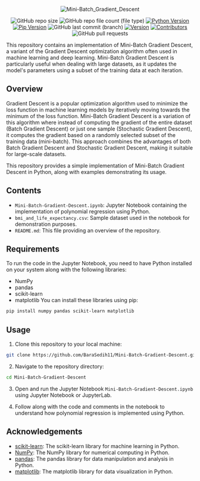 <div align=center>
  
  ![Mini-Batch_Gradient_Descent](https://github.com/BaraSedih11/Mini-Batch-Gradient-Descent/assets/98843912/8fa085fe-8cef-44fd-9553-92cb59b631ac)


   ![GitHub repo size](https://img.shields.io/github/repo-size/BaraSedih11/mini-batch-gradient-descent) ![GitHub repo file count (file type)](https://img.shields.io/github/directory-file-count/BaraSedih11/mini-batch-gradient-descent) [![Python Version](https://img.shields.io/badge/python-3.8-blue)](https://www.python.org/downloads/release/python-380/)
[![Pip Version](https://img.shields.io/badge/pip-21.0-orange)](https://pypi.org/project/pip/21.0/)
 ![GitHub last commit (branch)](https://img.shields.io/github/last-commit/BaraSedih11/mini-batch-gradient-descent/main)
[![Version](https://img.shields.io/badge/version-v1.0.0-blue)](https://github.com/BaraSedih/mini-batch-gradient-descent/releases/tag/v1.0.0)
[![Contributors](https://img.shields.io/github/contributors/BaraSedih11/mini-batch-gradient-descent)](https://github.com/BaraSedih11/mini-batch-gradient-descent/graphs/contributors)
![GitHub pull requests](https://img.shields.io/github/issues-pr-raw/BaraSedih11/mini-batch-gradient-descent)
  
</div>

This repository contains an implementation of Mini-Batch Gradient Descent, a variant of the Gradient Descent optimization algorithm often used in machine learning and deep learning. Mini-Batch Gradient Descent is particularly useful when dealing with large datasets, as it updates the model's parameters using a subset of the training data at each iteration.

## Overview

Gradient Descent is a popular optimization algorithm used to minimize the loss function in machine learning models by iteratively moving towards the minimum of the loss function. Mini-Batch Gradient Descent is a variation of this algorithm where instead of computing the gradient of the entire dataset (Batch Gradient Descent) or just one sample (Stochastic Gradient Descent), it computes the gradient based on a randomly selected subset of the training data (mini-batch). This approach combines the advantages of both Batch Gradient Descent and Stochastic Gradient Descent, making it suitable for large-scale datasets.

This repository provides a simple implementation of Mini-Batch Gradient Descent in Python, along with examples demonstrating its usage.

## Contents

- `Mini-Batch-Gradient-Descent.ipynb`: Jupyter Notebook containing the implementation of polynomial regression using Python.
- `bmi_and_life_expectancy.csv`: Sample dataset used in the notebook for demonstration purposes.
- `README.md`: This file providing an overview of the repository.


## Requirements
To run the code in the Jupyter Notebook, you need to have Python installed on your system along with the following libraries:

* NumPy
* pandas
* scikit-learn
* matplotlib
You can install these libraries using pip:

```bash
pip install numpy pandas scikit-learn matplotlib
```

## Usage

1. Clone this repository to your local machine:

```bash
git clone https://github.com/BaraSedih11/Mini-Batch-Gradient-Descent.git
```

2. Navigate to the repository directory:

```bash
cd Mini-Batch-Gradient-Descent
```

3. Open and run the Jupyter Notebook `Mini-Batch-Gradient-Descent.ipynb` using Jupyter Notebook or JupyterLab.

4. Follow along with the code and comments in the notebook to understand how polynomial regression is implemented using Python.


## Acknowledgements

- [scikit-learn](https://scikit-learn.org/): The scikit-learn library for machine learning in Python.
- [NumPy](https://numpy.org/): The NumPy library for numerical computing in Python.
- [pandas](https://pandas.pydata.org/): The pandas library for data manipulation and analysis in Python.
- [matplotlib](https://matplotlib.org/): The matplotlib library for data visualization in Python.
